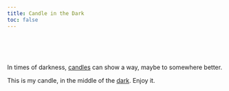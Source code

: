 ```yaml
---
title: Candle in the Dark
toc: false
---
```


<br>
<br>
<br>

In times of darkness, [candles](https://en.wikipedia.org/wiki/The_Demon-Haunted_World) can show a way, maybe to somewhere better.

This is my candle, in the middle of the [dark](https://en.wikipedia.org/wiki/Dead_Internet_theory). Enjoy it.
